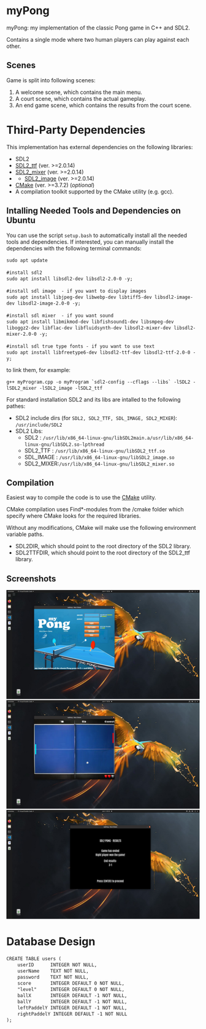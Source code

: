 # myPong
myPong: my implementation of the classic Pong game in C++ and SDL2.

Contains a single mode where two human players can play against each other.

## Scenes
Game is split into following scenes:
1. A welcome scene, which contains the main menu.
2. A court scene, which contains the actual gameplay.
3. An end game scene, which contains the results from the court scene.

# Third-Party Dependencies
This implementation has external dependencies on the following libraries:
* SDL2
* [SDL2_ttf](https://www.libsdl.org/projects/SDL_ttf/) (ver. >=2.0.14)
* [SDL2_mixer](https://www.libsdl.org/projects/SDL_ttf/) (ver. >=2.0.14)
* * [SDL2_image](https://www.libsdl.org/projects/SDL_ttf/) (ver. >=2.0.14)
* [CMake](https://cmake.org/) (ver. >=3.7.2) (*optional*)
* A compilation toolkit supported by the CMake utility (e.g. gcc).


## Intalling Needed Tools and Dependencies on Ubuntu
You can use the script `setup.bash` to automatically install all the needed tools and dependencies. If interested, you can manually install the dependencies with the following terminal commands:
```terminal
sudo apt update

#install sdl2
sudo apt install libsdl2-dev libsdl2-2.0-0 -y;

#install sdl image  - if you want to display images
sudo apt install libjpeg-dev libwebp-dev libtiff5-dev libsdl2-image-dev libsdl2-image-2.0-0 -y;

#install sdl mixer  - if you want sound
sudo apt install libmikmod-dev libfishsound1-dev libsmpeg-dev liboggz2-dev libflac-dev libfluidsynth-dev libsdl2-mixer-dev libsdl2-mixer-2.0-0 -y;

#install sdl true type fonts - if you want to use text
sudo apt install libfreetype6-dev libsdl2-ttf-dev libsdl2-ttf-2.0-0 -y;
```

to link them, for example:
```terminal
g++ myProgram.cpp -o myProgram `sdl2-config --cflags --libs` -lSDL2 -lSDL2_mixer -lSDL2_image -lSDL2_ttf
```

For standard installation SDL2 and its libs are intalled to the following pathes:
* SDL2 include dirs (for `SDL2, SDL2_TTF, SDL_IMAGE, SDL2_MIXER`): `/usr/include/SDL2`
* SDL2 Libs:
  * SDL2      : `/usr/lib/x86_64-linux-gnu/libSDL2main.a/usr/lib/x86_64-linux-gnu/libSDL2.so-lpthread`
  * SDL2_TTF  : `/usr/lib/x86_64-linux-gnu/libSDL2_ttf.so`
  * SDL_IMAGE : `/usr/lib/x86_64-linux-gnu/libSDL2_image.so`
  * SDL2_MIXER:`/usr/lib/x86_64-linux-gnu/libSDL2_mixer.so`




## Compilation
Easiest way to compile the code is to use the [CMake](https://cmake.org/) utility.



CMake compilation uses Find*-modules from the /cmake folder which specify where CMake looks for the required libraries.

Without any modifications, CMake will make use the following environment variable paths.
* SDL2DIR, which should point to the root directory of the SDL2 library.
* SDL2TTFDIR, which should point to the root directory of the SDL2_ttf library.

## Screenshots
![alt text](./doc/Screenshot1.png "WelcomeScene")
![alt text](./doc/Screenshot2.png "CourtScene")
![alt text](./doc/Screenshot3.png "EndGameScene")



# Database Design

```
CREATE TABLE users (
	userID      INTEGER NOT NULL,
	userName    TEXT NOT NULL,
	password    TEXT NOT NULL,
	score       INTEGER DEFAULT 0 NOT NULL,
	"level"     INTEGER DEFAULT 0 NOT NULL,
	ballX       INTEGER DEFAULT -1 NOT NULL,
	ballY       INTEGER DEFAULT -1 NOT NULL,
	leftPaddelY INTEGER DEFAULT -1 NOT NULL,
	rightPaddelY INTEGER DEFAULT -1 NOT NULL
);
```